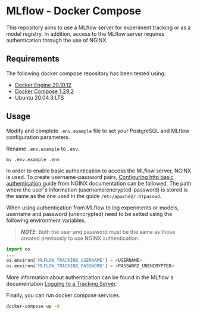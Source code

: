 # MLflow - Docker Compose
This repository aims to use a MLflow server for experiment tracking or as a model registry. In addition, access to the MLflow server requires authentication through the use of NGINX.

## Requirements

The following docker compose repository has been tested using:
* [Docker Engine 20.10.12](https://docs.docker.com/engine/release-notes/#201012)
* [Docker Compose 1.29.2](https://docs.docker.com/compose/release-notes/#1292)
* Ubuntu 20.04.3 LTS

## Usage

Modify and complete `.env.example` file to set your PostgreSQL and MLflow configuration parameters.

Rename `.env.example` to `.env`.

```bash
mv .env.example .env
```

In order to enable basic authentication to access the MLflow server, NGINX is used. To create username-password pairs, [Configuring http basic authentication](https://docs.nginx.com/nginx/admin-guide/security-controls/configuring-http-basic-authentication/) guide from NGINX documentation can be followed. The path where the user's information (username:encrypted-password) is stored is the same as the one used in the guide `/etc/apache2/.htpasswd`.

When using authentication from MLflow to log experiments or models, username and password (unencrypted) need to be setted using the following environment variables. 

> **_NOTE_**: Both the user and password must be the same as those created previously to use NGINX authentication.

```python
import os
...
os.environ['MLFLOW_TRACKING_USERNAME'] = <USERNAME>
os.environ['MLFLOW_TRACKING_PASSWORD'] = <PASSWORD_UNENCRYPTED>
```
More information about authentication can be found in the MLflow´s documentation [Logging to a Tracking Server](https://mlflow.org/docs/latest/tracking.html#logging-to-a-tracking-server).


Finally, you can run docker compose services.
```bash
docker-compose up -d
```